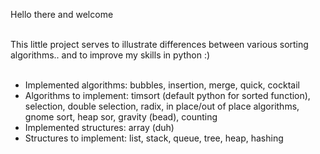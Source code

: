 Hello there and welcome <br> <br>

This little project serves to illustrate differences between various sorting algorithms.. and to improve my skills in python :) <br> <br>

* Implemented algorithms: bubbles, insertion, merge, quick, cocktail  <br>
* Algorithms to implement: timsort (default python for sorted function), selection, double selection, radix, in place/out of place algorithms, gnome sort, heap sor, gravity (bead), counting <br>
* Implemented structures: array (duh) <br>
* Structures to implement: list, stack, queue, tree, heap, hashing <br>